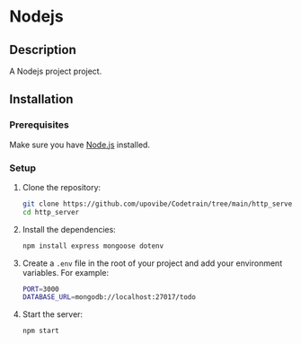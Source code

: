 # Nodejs 

## Description
A Nodejs project project.

## Installation

### Prerequisites
Make sure you have [Node.js](https://nodejs.org/) installed.

### Setup

1. Clone the repository:
    ```sh
    git clone https://github.com/upovibe/Codetrain/tree/main/http_server.git
    cd http_server
    ```

2. Install the dependencies:
    ```sh
    npm install express mongoose dotenv
    ```

3. Create a `.env` file in the root of your project and add your environment variables. For example:
    ```sh
    PORT=3000
    DATABASE_URL=mongodb://localhost:27017/todo
    ```

4. Start the server:
    ```sh
    npm start
    ```

